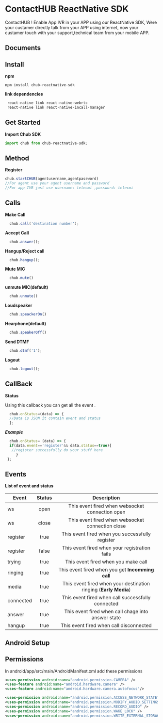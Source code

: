 ContactHUB ReactNative SDK
===================


ContactHUB ! Enable App IVR in your APP using our ReactNative SDK, Were your custamer directly talk from your APP using internet, now your custamer touch with your support,technical team from your mobile APP.




Documents
-------------

## **Install**


**npm**

    npm install chub-reactnative-sdk

**link dependencies**
```javascript
 react-native link react-native-webrtc
 react-native link react-native-incall-manager
```

## **Get Started**

**Import Chub SDK**  

```javascript
import chub from chub-reactnative-sdk;
```

## Method
**Register**

```javascript
chub.startCHUB(agentusername,agentpassword)
//For agent use your agent username and password
//For app IVR just use username: telecmi ,password: telecmi
```




## Calls
**Make Call**

```javascript
  chub.call('destination number');
```


**Accept Call**


```javascript
  chub.answer();
```


**Hangup/Reject call**
```javascript
  chub.hangup();
```
**Mute MIC**
```javascript
  chub.mute()
```
**unmute MIC(default)**
```javascript
  chub.unmute()
```
**Loudspeaker**
```javascript
  chub.speackerOn()
```
**Hearphone(default)**
```javascript
  chub.speakerOff()
```
**Send DTMF**

```javascript
  chub.dtmf('1');
```

**Logout**

```javascript
  chub.logout();
```
## CallBack
**Status**

Using this callback you can get all the event .
```javascript
  chub.onStatus=(data) => {
  //Data is JSON it contain event and status
  };
```

***Example***
```javascript
  chub.onStatus= (data) => {
  if(data.event=='register'&& data.status==true){
   //register successfully do your stuff here
     }
 };
```

## Events

**List of event and status**

| Event      | Status     | Description
| ------------- |:-------------:|:-------------:| 
| ws  | open | This event fired when websocket connection open |
| ws  | close | This event fired when websocket connection close |
| register | true | This event fired when you successfully register  |
| register | false | This event fired when your registration fails  |
| trying | true | This event fired when you make call  |
| ringing | true | This event fired when  you get **Incomming call** |
| media | true | This event fired when your destination ringing (**Early Media**)
| connected | true | This event fired when call successfully connected |
| answer | true | This event fired when call chage into  answer state|
| hangup | true | This event fired when call disconnected |

Android Setup
-------------

## Permissions

In android/app/src/main/AndroidManifest.xml add these permissions
```xml
<uses-permission android:name="android.permission.CAMERA" />
<uses-feature android:name="android.hardware.camera" />
<uses-feature android:name="android.hardware.camera.autofocus"/>

<uses-permission android:name="android.permission.ACCESS_NETWORK_STATE"/>
<uses-permission android:name="android.permission.MODIFY_AUDIO_SETTINGS" />
<uses-permission android:name="android.permission.RECORD_AUDIO" />
<uses-permission android:name="android.permission.WAKE_LOCK" />
<uses-permission android:name="android.permission.WRITE_EXTERNAL_STORAGE"/>
```
